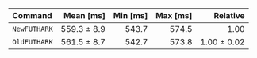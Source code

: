 | Command | Mean [ms] | Min [ms] | Max [ms] | Relative |
|:---|---:|---:|---:|---:|
| `NewFUTHARK` | 559.3 ± 8.9 | 543.7 | 574.5 | 1.00 |
| `OldFUTHARK` | 561.5 ± 8.7 | 542.7 | 573.8 | 1.00 ± 0.02 |
